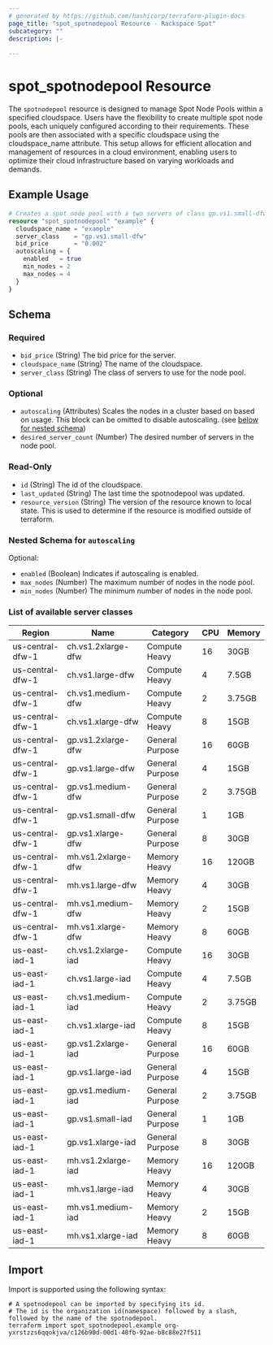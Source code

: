 ```yaml
---
# generated by https://github.com/hashicorp/terraform-plugin-docs
page_title: "spot_spotnodepool Resource - Rackspace Spot"
subcategory: ""
description: |-
  
---
```


# spot_spotnodepool Resource

The `spotnodepool` resource is designed to manage Spot Node Pools within a specified cloudspace. Users have the flexibility to create multiple spot node pools, each uniquely configured according to their requirements. These pools are then associated with a specific cloudspace using the cloudspace_name attribute. This setup allows for efficient allocation and management of resources in a cloud environment, enabling users to optimize their cloud infrastructure based on varying workloads and demands.

## Example Usage

```terraform
# Creates a spot node pool with a two servers of class gp.vs1.small-dfw.
resource "spot_spotnodepool" "example" {
  cloudspace_name = "example"
  server_class    = "gp.vs1.small-dfw"
  bid_price       = "0.002"
  autoscaling = {
    enabled   = true
    min_nodes = 2
    max_nodes = 4
  }
}
```

<!-- schema generated by tfplugindocs -->
## Schema

### Required

- `bid_price` (String) The bid price for the server.
- `cloudspace_name` (String) The name of the cloudspace.
- `server_class` (String) The class of servers to use for the node pool.

### Optional

- `autoscaling` (Attributes) Scales the nodes in a cluster based on based on usage. This block can be omitted to disable autoscaling. (see [below for nested schema](#nestedatt--autoscaling))
- `desired_server_count` (Number) The desired number of servers in the node pool.

### Read-Only

- `id` (String) The id of the cloudspace.
- `last_updated` (String) The last time the spotnodepool was updated.
- `resource_version` (String) The version of the resource known to local state. This is used to determine if the resource is modified outside of terraform.

<a id="nestedatt--autoscaling"></a>
### Nested Schema for `autoscaling`

Optional:

- `enabled` (Boolean) Indicates if autoscaling is enabled.
- `max_nodes` (Number) The maximum number of nodes in the node pool.
- `min_nodes` (Number) The minimum number of nodes in the node pool.

### List of available server classes

| Region          | Name              | Category       | CPU | Memory  |
|-----------------|-------------------|----------------|-----|---------|
| us-central-dfw-1| ch.vs1.2xlarge-dfw| Compute Heavy  | 16  | 30GB    |
| us-central-dfw-1| ch.vs1.large-dfw  | Compute Heavy  | 4   | 7.5GB   |
| us-central-dfw-1| ch.vs1.medium-dfw | Compute Heavy  | 2   | 3.75GB  |
| us-central-dfw-1| ch.vs1.xlarge-dfw | Compute Heavy  | 8   | 15GB    |
| us-central-dfw-1| gp.vs1.2xlarge-dfw| General Purpose| 16  | 60GB    |
| us-central-dfw-1| gp.vs1.large-dfw  | General Purpose| 4   | 15GB    |
| us-central-dfw-1| gp.vs1.medium-dfw | General Purpose| 2   | 3.75GB  |
| us-central-dfw-1| gp.vs1.small-dfw  | General Purpose| 1   | 1GB     |
| us-central-dfw-1| gp.vs1.xlarge-dfw | General Purpose| 8   | 30GB    |
| us-central-dfw-1| mh.vs1.2xlarge-dfw| Memory Heavy   | 16  | 120GB   |
| us-central-dfw-1| mh.vs1.large-dfw  | Memory Heavy   | 4   | 30GB    |
| us-central-dfw-1| mh.vs1.medium-dfw | Memory Heavy   | 2   | 15GB    |
| us-central-dfw-1| mh.vs1.xlarge-dfw | Memory Heavy   | 8   | 60GB    |
| us-east-iad-1   | ch.vs1.2xlarge-iad| Compute Heavy  | 16  | 30GB    |
| us-east-iad-1   | ch.vs1.large-iad  | Compute Heavy  | 4   | 7.5GB   |
| us-east-iad-1   | ch.vs1.medium-iad | Compute Heavy  | 2   | 3.75GB  |
| us-east-iad-1   | ch.vs1.xlarge-iad | Compute Heavy  | 8   | 15GB    |
| us-east-iad-1   | gp.vs1.2xlarge-iad| General Purpose| 16  | 60GB    |
| us-east-iad-1   | gp.vs1.large-iad  | General Purpose| 4   | 15GB    |
| us-east-iad-1   | gp.vs1.medium-iad | General Purpose| 2   | 3.75GB  |
| us-east-iad-1   | gp.vs1.small-iad  | General Purpose| 1   | 1GB     |
| us-east-iad-1   | gp.vs1.xlarge-iad | General Purpose| 8   | 30GB    |
| us-east-iad-1   | mh.vs1.2xlarge-iad| Memory Heavy   | 16  | 120GB   |
| us-east-iad-1   | mh.vs1.large-iad  | Memory Heavy   | 4   | 30GB    |
| us-east-iad-1   | mh.vs1.medium-iad | Memory Heavy   | 2   | 15GB    |
| us-east-iad-1   | mh.vs1.xlarge-iad | Memory Heavy   | 8   | 60GB    |


## Import

Import is supported using the following syntax:

```shell
# A spotnodepool can be imported by specifying its id.
# The id is the organization id(namespace) followed by a slash, followed by the name of the spotnodepool.
terraform import spot_spotnodepool.example org-yxrstzzs6qqokjva/c126b90d-00d1-48fb-92ae-b8c88e27f511
```
